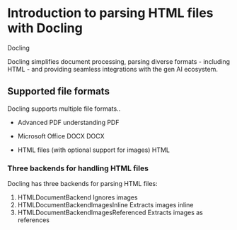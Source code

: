 # Introduction to parsing HTML files with Docling

Docling

<!-- image -->

Docling simplifies document processing, parsing diverse formats - including HTML - and providing seamless integrations with the gen AI ecosystem.

## Supported file formats

Docling supports multiple file formats..

- Advanced PDF understanding
PDF

<!-- image -->
- Microsoft Office DOCX
DOCX

<!-- image -->
- HTML files (with optional support for images)
HTML

<!-- image -->

### Three backends for handling HTML files

Docling has three backends for parsing HTML files:

1. HTMLDocumentBackend Ignores images
2. HTMLDocumentBackendImagesInline Extracts images inline
3. HTMLDocumentBackendImagesReferenced Extracts images as references